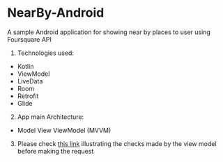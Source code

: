 # NearBy-Android

A sample Android application for showing near by places to user using Foursquare API

1) Technologies used: 
- Kotlin
- ViewModel
- LiveData
- Room
- Retrofit
- Glide
2) App main Architecture:
- Model View ViewModel (MVVM)
3) Please check [this link](https://i.postimg.cc/Cxf9tzkP/Send-request-flow-chart.png) illustrating the checks made by the view model before making the request
